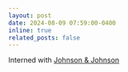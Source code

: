 ```yaml
---
layout: post
date: 2024-08-09 07:59:00-0400
inline: true
related_posts: false
---
```


Interned with [Johnson & Johnson](https://thenext.jnjmedtech.com/)
